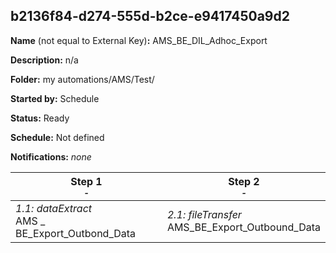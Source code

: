 ## b2136f84-d274-555d-b2ce-e9417450a9d2

**Name** (not equal to External Key)**:** AMS_BE_DIL_Adhoc_Export

**Description:** n/a

**Folder:** my automations/AMS/Test/

**Started by:** Schedule

**Status:** Ready

**Schedule:** Not defined

**Notifications:** _none_


| Step 1<br>_<small>-</small>_ | Step 2<br>_<small>-</small>_ |
| --- | --- |
| _1.1: dataExtract_<br>AMS _ BE_Export_Outbond_Data | _2.1: fileTransfer_<br>AMS_BE_Export_Outbound_Data |
